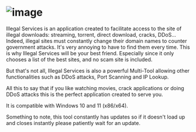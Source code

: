 # ![image](https://user-images.githubusercontent.com/114181030/222993353-986a1678-a0e6-457b-ada6-d6870bf46fbe.png)

Illegal Services is an application created to facilitate access to the site of illegal downloads: streaming, torrent, direct download, cracks, DDoS... Indeed, illegal sites must constantly change their domain names to counter government attacks. It's very annoying to have to find them every time. This is why Illegal Services will be your best friend. Especially since it only chooses a list of the best sites, and no scam site is included.

But that's not all, Illegal Services is also a powerful Multi-Tool allowing other functionalities such as DDoS attacks, Port Scanning and IP Lookup.

All this to say that if you like watching movies, crack applications or doing DDoS attacks this is the perfect application created to serve you.

It is compatible with Windows 10 and 11 (x86/x64).

Something to note, this tool constantly has updates so if it doesn't load up and closes instantly please patiently wait for an update.

